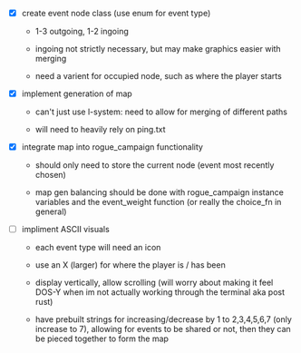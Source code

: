  - [X] create event node class (use enum for event type)

   - 1-3 outgoing, 1-2 ingoing

   - ingoing not strictly necessary, but may make graphics easier with merging

   - need a varient for occupied node, such as where the player starts



 - [X] implement generation of map

   - can't just use l-system: need to allow for merging of different paths

   - will need to heavily rely on ping.txt



 - [X] integrate map into rogue_campaign functionality

   - should only need to store the current node (event most recently chosen)

   - map gen balancing should be done with rogue_campaign instance variables and the event_weight function (or really the choice_fn in general)



 - [ ] impliment ASCII visuals

   - each event type will need an icon

   - use an X (larger) for where the player is / has been

   - display vertically, allow scrolling (will worry about making it feel DOS-Y when im not actually working through the terminal aka post rust)

   - have prebuilt strings for increasing/decrease by 1 to 2,3,4,5,6,7 (only increase to 7), allowing for events to be shared or not, then they can be pieced together to form the map